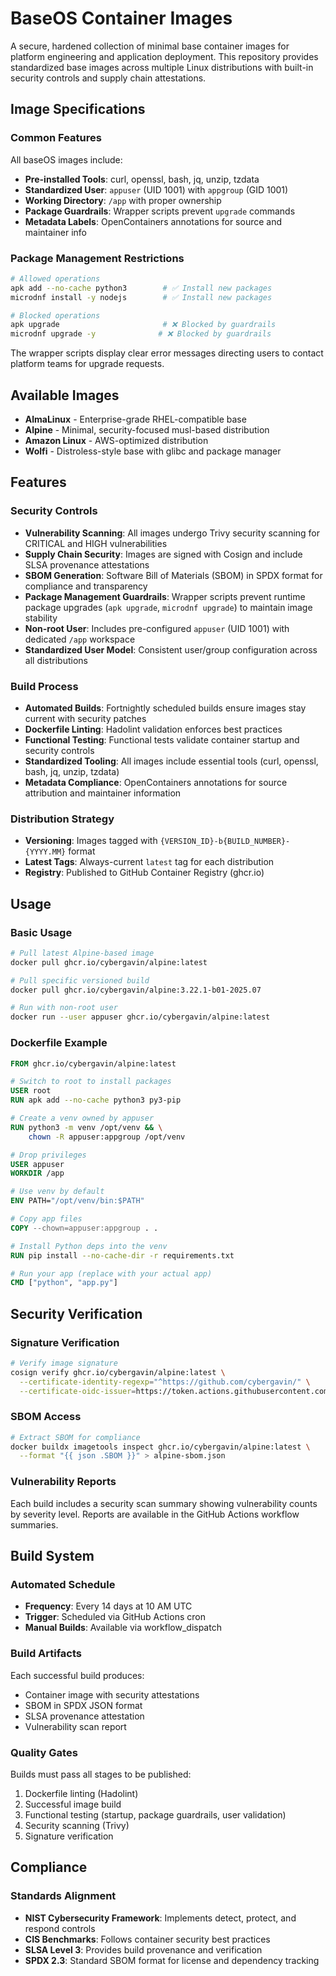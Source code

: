 # BaseOS Container Images

A secure, hardened collection of minimal base container images for platform engineering and application deployment. This repository provides standardized base images across multiple Linux distributions with built-in security controls and supply chain attestations.

## Image Specifications

### Common Features
All baseOS images include:
- **Pre-installed Tools**: curl, openssl, bash, jq, unzip, tzdata
- **Standardized User**: `appuser` (UID 1001) with `appgroup` (GID 1001)
- **Working Directory**: `/app` with proper ownership
- **Package Guardrails**: Wrapper scripts prevent `upgrade` commands
- **Metadata Labels**: OpenContainers annotations for source and maintainer info

### Package Management Restrictions
```bash
# Allowed operations
apk add --no-cache python3        # ✅ Install new packages
microdnf install -y nodejs        # ✅ Install new packages

# Blocked operations
apk upgrade                       # ❌ Blocked by guardrails
microdnf upgrade -y              # ❌ Blocked by guardrails
```

The wrapper scripts display clear error messages directing users to contact platform teams for upgrade requests.

## Available Images

- **AlmaLinux** - Enterprise-grade RHEL-compatible base
- **Alpine** - Minimal, security-focused musl-based distribution  
- **Amazon Linux** - AWS-optimized distribution
- **Wolfi** - Distroless-style base with glibc and package manager

## Features

### Security Controls
- **Vulnerability Scanning**: All images undergo Trivy security scanning for CRITICAL and HIGH vulnerabilities
- **Supply Chain Security**: Images are signed with Cosign and include SLSA provenance attestations
- **SBOM Generation**: Software Bill of Materials (SBOM) in SPDX format for compliance and transparency
- **Package Management Guardrails**: Wrapper scripts prevent runtime package upgrades (`apk upgrade`, `microdnf upgrade`) to maintain image stability
- **Non-root User**: Includes pre-configured `appuser` (UID 1001) with dedicated `/app` workspace
- **Standardized User Model**: Consistent user/group configuration across all distributions

### Build Process
- **Automated Builds**: Fortnightly scheduled builds ensure images stay current with security patches
- **Dockerfile Linting**: Hadolint validation enforces best practices
- **Functional Testing**: Functional tests validate container startup and security controls
- **Standardized Tooling**: All images include essential tools (curl, openssl, bash, jq, unzip, tzdata)
- **Metadata Compliance**: OpenContainers annotations for source attribution and maintainer information

### Distribution Strategy
- **Versioning**: Images tagged with `{VERSION_ID}-b{BUILD_NUMBER}-{YYYY.MM}` format
- **Latest Tags**: Always-current `latest` tag for each distribution
- **Registry**: Published to GitHub Container Registry (ghcr.io)

## Usage

### Basic Usage

```bash
# Pull latest Alpine-based image
docker pull ghcr.io/cybergavin/alpine:latest

# Pull specific versioned build
docker pull ghcr.io/cybergavin/alpine:3.22.1-b01-2025.07

# Run with non-root user
docker run --user appuser ghcr.io/cybergavin/alpine:latest
```

### Dockerfile Example

```dockerfile
FROM ghcr.io/cybergavin/alpine:latest

# Switch to root to install packages
USER root
RUN apk add --no-cache python3 py3-pip

# Create a venv owned by appuser
RUN python3 -m venv /opt/venv && \
    chown -R appuser:appgroup /opt/venv

# Drop privileges
USER appuser
WORKDIR /app

# Use venv by default
ENV PATH="/opt/venv/bin:$PATH"

# Copy app files
COPY --chown=appuser:appgroup . .

# Install Python deps into the venv
RUN pip install --no-cache-dir -r requirements.txt

# Run your app (replace with your actual app)
CMD ["python", "app.py"]

```



## Security Verification

### Signature Verification
```bash
# Verify image signature
cosign verify ghcr.io/cybergavin/alpine:latest \
  --certificate-identity-regexp="^https://github.com/cybergavin/" \
  --certificate-oidc-issuer=https://token.actions.githubusercontent.com
```

### SBOM Access
```bash
# Extract SBOM for compliance
docker buildx imagetools inspect ghcr.io/cybergavin/alpine:latest \
  --format "{{ json .SBOM }}" > alpine-sbom.json
```

### Vulnerability Reports
Each build includes a security scan summary showing vulnerability counts by severity level. Reports are available in the GitHub Actions workflow summaries.

## Build System

### Automated Schedule
- **Frequency**: Every 14 days at 10 AM UTC
- **Trigger**: Scheduled via GitHub Actions cron
- **Manual Builds**: Available via workflow_dispatch

### Build Artifacts
Each successful build produces:
- Container image with security attestations
- SBOM in SPDX JSON format
- SLSA provenance attestation
- Vulnerability scan report

### Quality Gates
Builds must pass all stages to be published:
1. Dockerfile linting (Hadolint)
2. Successful image build
3. Functional testing (startup, package guardrails, user validation)
4. Security scanning (Trivy)
5. Signature verification


## Compliance

### Standards Alignment
- **NIST Cybersecurity Framework**: Implements detect, protect, and respond controls
- **CIS Benchmarks**: Follows container security best practices
- **SLSA Level 3**: Provides build provenance and verification
- **SPDX 2.3**: Standard SBOM format for license and dependency tracking
